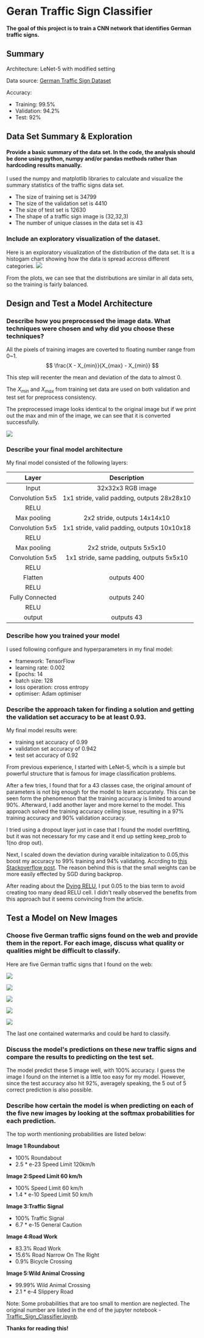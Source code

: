 # Geran Traffic Sign Classifier


**The goal of this project is to train a CNN network that identifies German traffic signs.**

## Summary
Architecture: LeNet-5 with modified setting

Data source: [German Traffic Sign Dataset](http://benchmark.ini.rub.de/?section=gtsrb&subsection=dataset)

Accuracy: 
- Training: 99.5%
- Validation: 94.2%
- Test: 92%


## Data Set Summary & Exploration

#### Provide a basic summary of the data set. In the code, the analysis should be done using python, numpy and/or pandas methods rather than hardcoding results manually.

I used the numpy and matplotlib libraries to calculate and visualize the summary statistics of the traffic signs data set.

* The size of training set is 34799
* The size of the validation set is 4410
* The size of test set is 12630
* The shape of a traffic sign image is (32,32,3)
* The number of unique classes in the data set is 43

### Include an exploratory visualization of the dataset.

Here is an exploratory visualization of the distribution of the data set. It is a histogam chart showing how the data is spread accross different categories.
![](https://i.imgur.com/j7kyCHw.png)

From the plots, we can see that the distributions are similar in all data sets, so the training is fairly balanced.


## Design and Test a Model Architecture

### Describe how you preprocessed the image data. What techniques were chosen and why did you choose these techniques?

All the pixels of training images are coverted to floating number range from 0~1.
$$
\frac{X - X_{min}}{X_{max} - X_{min}}
$$

This step will recenter the mean and deviation of the data to almost 0.

The $X_{min}$ and $X_{max}$ from training set data are used on both validation and test set for preprocess consistency.

The preprocessed image looks identical to the original image but if we print out the max and min of the image, we can see that it is converted successfully.

![](https://i.imgur.com/5pxsomf.png)
 

### Describe your final model architecture

My final model consisted of the following layers:

|      Layer      |                 Description                 |
|:---------------:|:-------------------------------------------:|
|      Input      |              32x32x3 RGB image              |
| Convolution 5x5 | 1x1 stride, valid padding, outputs 28x28x10 |
|      RELU       |                                             |
|   Max pooling   |        2x2 stride,  outputs 14x14x10        |
| Convolution 5x5 | 1x1 stride, valid padding, outputs 10x10x18 |
|      RELU       |                                             |
|   Max pooling   |         2x2 stride,  outputs 5x5x10         |
| Convolution 5x5 |  1x1 stride, same padding, outputs 5x5x10   |
|      RELU       |                                             |
|     Flatten     |                 outputs 400                 |
|      RELU       |                                             |
| Fully Connected |                 outputs 240                 |
|      RELU       |                                             |
|     output      |                 outputs 43                  |

### Describe how you trained your model
I used following configure and hyperparameters in my final model:
- framework: TensorFlow
- learning rate: 0.002
- Epochs: 14
- batch size: 128
- loss operation: cross entropy
- optimiser: Adam optimiser

### Describe the approach taken for finding a solution and getting the validation set accuracy to be at least 0.93.

My final model results were:
* training set accuracy of 0.99
* validation set accuracy of 0.942
* test set accuracy of 0.92

From previous experience, I started with LeNet-5, whcih is a simple but powerful structure that is famous for image classification problems. 

After a few tries, I found that for a 43 classes case, the original amount of parameters is not big enough for the model to learn accurately. This can be seen form the phenomenon that the training accuracy is limited to around 90%. Afterward, I add another layer and more kernel to the model. This approach solved the training accuracy ceiling issue, resulting in a 97% training accuracy and 90% validation accuracy.

I tried using a dropout layer just in case that I found the model overfitting, but it was not necessary for my case and it end up setting keep_prob to 1(no drop out).

Next, I scaled down the deviation during varaible initalization to 0.05,this boost my accuracy to 99% training and 94% validating. 
Accrding to [this Stackoverflow post](https://stackoverflow.com/questions/42006089/reason-why-setting-tensorflows-variable-with-small-stddev). The reason behind this is that the small weights can be more easily effected by SGD during backprop.

After reading about the [Dying RELU](https://medium.com/@danqing/a-practical-guide-to-relu-b83ca804f1f7), I put 0.05 to the bias term to avoid creating too many dead RELU cell. I didn't really observed the benefits from this approach but it seems convincing from the article. 

## Test a Model on New Images

### Choose five German traffic signs found on the web and provide them in the report. For each image, discuss what quality or qualities might be difficult to classify.

Here are five German traffic signs that I found on the web:

![](https://i.imgur.com/CuW4beU.png)

![](https://i.imgur.com/uJv343V.jpg)

![](https://i.imgur.com/d9JdOMU.jpg)

![](https://i.imgur.com/mtfkMnK.jpg)

![](https://i.imgur.com/NVTMXwi.jpg)

The last one contained watermarks and could be hard to classify.

### Discuss the model's predictions on these new traffic signs and compare the results to predicting on the test set.

The model predict these 5 image well, with 100% accuracy.
I guess the image I found on the internet is a little too easy for my model. However, since the test accuracy also hit 92%, averagely speaking, the 5 out of 5 correct prediction is also possible.

### Describe how certain the model is when predicting on each of the five new images by looking at the softmax probabilities for each prediction.

The top worth mentioning probabilities are listed below:

**Image 1:Roundabout**
- 100% Roundabout
- 2.5 * e-23 Speed Limit 120km/h

**Image 2:Speed Limit 60 km/h**
- 100% Speed Limit 60 km/h
- 1.4 * e-10 Speed Limit 50 km/h

**Image 3:Traffic Signal**
- 100% Traffic Signal
- 6.7 * e-15 General Caution

**Image 4:Road Work**
- 83.3% Road Work
- 15.6% Road Narrow On The Right
- 0.9%  Bicycle Crossing

**Image 5:Wild Animal Crossing**
- 99.99% Wild Animal Crossing
- 2.1 * e-4 Slippery Road
 
Note: Some probabilities that are too small to mention are neglected. The original number are listed in the end of the  jupyter notebook - [Traffic_Sign_Classifier.ipynb](https://github.com/ClarenceKuo/traffic-sign-classifier/blob/master/Traffic_Sign_Classifier.ipynb).

**Thanks for reading this!**



